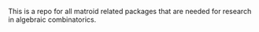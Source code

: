 This is a repo for all matroid related packages that are needed for research in algebraic combinatorics.